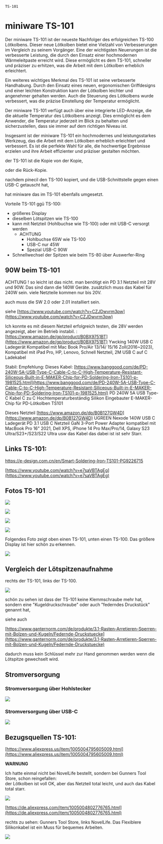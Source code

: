 ```{index} pair: miniware; TS-101
TS-101
```
# miniware TS-101

Der miniware TS-101 ist der neueste Nachfolger des erfolgreichen TS-100 Lötkolbens. Dieser neue Lötkolben bietet eine Vielzahl von Verbesserungen im Vergleich zu seinem Vorgänger. Eine der wichtigsten Neuerungen ist die verbesserte Leistung, die durch den Einsatz einer hochmodernen Wärmeleitpaste erreicht wird. Diese ermöglicht es dem TS-101, schneller und präziser zu erhitzen, was die Arbeit mit dem Lötkolben erheblich erleichtert.

Ein weiteres wichtiges Merkmal des TS-101 ist seine verbesserte Handhabung. Durch den Einsatz eines neuen, ergonomischen Griffdesigns und einer leichten Konstruktion kann der Lötkolben leichter und angenehmer gehalten werden. Auch die Steuerung des Lötkolbens wurde verbessert, was die präzise Einstellung der Temperatur ermöglicht.

Der miniware TS-101 verfügt auch über eine integrierte LED-Anzeige, die die aktuelle Temperatur des Lötkolbens anzeigt. Dies ermöglicht es dem Anwender, die Temperatur jederzeit im Blick zu behalten und sicherzustellen, dass sie immer auf dem richtigen Niveau ist.

Insgesamt ist der miniware TS-101 ein hochmodernes und leistungsstarkes Werkzeug, das die Arbeit mit dem Lötkolben erheblich erleichtert und verbessert. Es ist die perfekte Wahl für alle, die hochwertige Ergebnisse erzielen und ihre Arbeit effizienter und präziser gestalten möchten.

der TS-101 ist die Kopie von der Kopie, 

oder die Rück-Kopie. 

nachdem pinecil den TS-100 kopiert, und die USB-Schnittstelle gegen einen USB-C getauscht hat, 

hat miniware das im TS-101 ebenfalls umgesetzt.

Vorteile TS-101 ggü TS-100:

*   größeres Display
*   dieselben Lötspitzen wie TS-100
*   kann mit Netzteil (Hohlbuchse wie TS-100) oder mit USB-C versorgt werden
    *   ACHTUNG
        *   Hohlbuchse 65W wie TS-100
        *   USB-C nur 45W
        *   Spezial USB-C 90W
*   Schnellwechsel der Spitzen wie beim TS-80 über Auswerfer-Ring

## 90W beim TS-101

ACHTUNG ! so leicht ist das nicht. 
man benötigt ein PD 3.1 Netzteil mit 28V und 90W. Das sind dann die 140W Geräte. 
zusätzlich muss das Kabel für 240W sein. 
viele Netzteile kommen nur bis 20V. 

auch muss die SW 2.0 oder 2.01 installiert sein. 

siehe [https://www.youtube.com/watch?v=CZJDwvrm3pw](https://www.youtube.com/watch?v=CZJDwvrm3pw)

Ich konnte es mit diesem Netzteil erfolgreich testen, die 28V werden angezeigt, aber im Betrieb instabil. : 
[https://www.amazon.de/gp/product/B0BX9751BT](https://www.amazon.de/gp/product/B0BX9751BT)
Ywcking 140W USB C Ladegerät Kompatibel mit Mac Book Pro/Air 13/14/ 15/16 Zoll(2016~2023), Kompatibel mit iPad Pro, HP, Lenovo, Schnell Netzteil, 2M USB C auf C Ladekabel


Stabil: 
Empfehlung: 
Dieses Kabel: 
[https://www.banggood.com/de/PD-240W-5A-USB-Type-C-Cable-C-to-C-High-Temperature-Resistant-Siliceous-Built-in-E-MAKER-Chip-for-PD-Soldering-Iron-TS101-p-1981525.html](https://www.banggood.com/de/PD-240W-5A-USB-Type-C-Cable-C-to-C-High-Temperature-Resistant-Siliceous-Built-in-E-MAKER-Chip-for-PD-Soldering-Iron-TS101-p-1981525.html) PD 240W 5A USB Type-C Kabel C zu C Hochtemperaturbeständig Silikon Eingebauter E-MAKER-Chip für PD-Lötkolben TS101

Dieses Netzteil
[https://www.amazon.de/dp/B0B127GW4D](https://www.amazon.de/dp/B0B127GW4D) UGREEN Nexode 140W USB C Ladegerät PD 3.1 USB C Netzteil GaN 3-Port Power Adapter kompatibel mit MacBook Pro 16" 2021, Dell XPS, iPhone 14 Pro Max/Pro/14, Galaxy S23 Ultra/S23+/S23/S22 Ultra usw
das Kabel das dabei ist ist sehr Starr. 



## Links TS-101:

<https://e-design.com.cn/en/Smart-Soldering-Iron-TS101-PG9226715>

[https://www.youtube.com/watch?v=e7saVBTAgEg](https://www.youtube.com/watch?v=e7saVBTAgEg)


## Fotos TS-101

![](https://user-images.githubusercontent.com/69573151/204135427-44257ca7-516f-4156-8f3f-b7bf7682e0c5.jpeg)

![](https://user-images.githubusercontent.com/69573151/204135436-8599cd19-1a80-44d2-b044-be8b642fdc6d.jpeg)

![](https://user-images.githubusercontent.com/69573151/204135441-ac2310c9-4463-49cc-aabb-fbbadb909fc7.jpeg)

![](https://user-images.githubusercontent.com/69573151/204135446-cf30ee9c-44e3-4a0e-8394-96cfdede2125.jpeg)

Folgendes Foto zeigt oben einen TS-101, unten einen TS-100. Das größere Display ist hier schön zu erkennen. 

![](https://user-images.githubusercontent.com/69573151/204135382-fe8a7852-edc6-4ddb-9b6b-02f0b35a214f.jpeg)

## Vergleich der Lötspitzenaufnahme

rechts der TS-101, links der TS-100. 

![](https://user-images.githubusercontent.com/69573151/204135173-39196f39-966d-4658-a00a-c2b4003a1eee.jpeg)

schön zu sehen ist dass der TS-101 keine Klemmschraube mehr hat, sondern eine "Kugeldruckschraube" oder auch "federndes Druckstück" genannt hat, 

siehe auch 

[https://www.ganternorm.com/de/produkte/3.1-Rasten-Arretieren-Sperren-mit-Bolzen-und-Kugeln/Federnde-Druckstuecke](https://www.ganternorm.com/de/produkte/3.1-Rasten-Arretieren-Sperren-mit-Bolzen-und-Kugeln/Federnde-Druckstuecke)

dadurch muss kein Schlüssel mehr zur Hand genommen werden wenn die Lötspitze gewechselt wird.

## Stromversorgung

### Stromversorgung über Hohlstecker

![](https://user-images.githubusercontent.com/69573151/204135396-757fe665-bd3b-46e0-8f8b-e13167953724.jpeg)

### Stromversorgung über USB-C

![](https://user-images.githubusercontent.com/69573151/204135390-51754f8c-0cec-4b7e-9104-87b4203edfd5.jpeg)

## Bezugsquellen TS-101:

[https://www.aliexpress.us/item/1005004795605009.html](https://www.aliexpress.us/item/1005004795605009.html)

**WARNUNG**

Ich hatte einmal nicht bei NovelLife bestellt, sondern bei Gunners Tool Store, schon reingefallen:  
der Lötkolben ist voll OK, aber das Netzteil total leicht, und auch das Kabel total starr.

![](https://user-images.githubusercontent.com/69573151/204135415-96ba18b8-567f-4c79-a0c5-fe1bea982c34.jpeg)

[https://de.aliexpress.com/item/1005004802776765.html](https://de.aliexpress.com/item/1005004802776765.html)  

rechts zu sehen: Gunners Tool Store, links NovelLife. Das Flexiblere Silikonkabel ist ein Muss für bequemes Arbeiten.  

![](https://user-images.githubusercontent.com/69573151/204135408-42f2f2c8-7530-48b6-b5d0-c790391e9487.jpeg)


